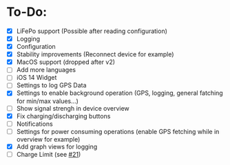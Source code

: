 
# To-Do:
- [x] LiFePo support (Possible after reading configuration)
- [x] Logging
- [x] Configuration
- [X] Stability improvements (Reconnect device for example)
- [x] MacOS support (dropped after v2)
- [ ] Add more languages
- [ ] iOS 14 Widget
- [ ] Settings to log GPS Data
- [X] Settings to enable background operation (GPS, logging, general fatching for min/max values...)
- [ ] Show signal strengh in device overview
- [x] Fix charging/discharging buttons
- [ ] Notifications
- [ ] Settings for power consuming operations (enable GPS fetching while in overview for example)
- [x] Add graph views for logging
- [ ] Charge Limit (see [#21](https://github.com/NeariX67/SmartBMSUtility/issues/21))
